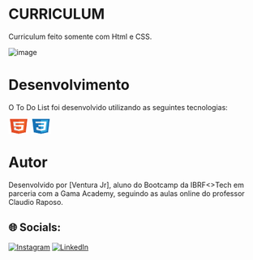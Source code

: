 # CURRICULUM
Curriculum feito somente com Html e CSS.

![image](https://user-images.githubusercontent.com/122493018/235364930-9c6927d9-53b6-45f6-a690-26cdd0e98960.png)

# Desenvolvimento
O To Do List foi desenvolvido utilizando as seguintes tecnologias:
<div>
<img align="center" alt="Ventura-HTML" height="30" width="40" src="https://raw.githubusercontent.com/devicons/devicon/master/icons/html5/html5-original.svg">
<img align="center" alt="Ventura-CSS" height="30" width="40" src="https://raw.githubusercontent.com/devicons/devicon/master/icons/css3/css3-original.svg">
</div>

# Autor
Desenvolvido por [Ventura Jr], aluno do Bootcamp da IBRF<>Tech em parceria com a Gama Academy, seguindo as aulas online do professor Claudio Raposo.

## 🌐 Socials:
[![Instagram](https://img.shields.io/badge/Instagram-%23E4405F.svg?logo=Instagram&logoColor=white)](https://www.instagram.com/eng.venturajr/) [![LinkedIn](https://img.shields.io/badge/LinkedIn-%230077B5.svg?logo=linkedin&logoColor=white)](https://www.linkedin.com/in/ventura-jr/)
